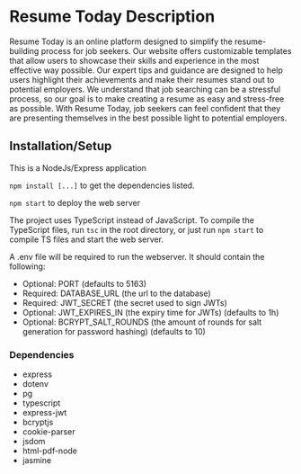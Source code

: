 # Resume Today Description

Resume Today is an online platform designed to simplify the resume-building process for job seekers. Our website offers customizable templates that allow users to showcase their skills and experience in the most effective way possible. Our expert tips and guidance are designed to help users highlight their achievements and make their resumes stand out to potential employers. We understand that job searching can be a stressful process, so our goal is to make creating a resume as easy and stress-free as possible. With Resume Today, job seekers can feel confident that they are presenting themselves in the best possible light to potential employers.

## Installation/Setup
This is a NodeJs/Express application

`npm install [...]` to get the dependencies listed.

`npm start` to deploy the web server

The project uses TypeScript instead of JavaScript. To compile the TypeScript files, run `tsc` in the root directory, or 
just run `npm start` to compile TS files and start the web server.

A .env file will be required to run the webserver. It should contain the following:
- Optional: PORT (defaults to 5163)
- Required: DATABASE_URL (the url to the database)
- Required: JWT_SECRET (the secret used to sign JWTs)
- Optional: JWT_EXPIRES_IN (the expiry time for JWTs) (defaults to 1h)
- Optional: BCRYPT_SALT_ROUNDS (the amount of rounds for salt generation for password hashing) (defaults to 10)

### Dependencies
- express
- dotenv
- pg
- typescript
- express-jwt
- bcryptjs
- cookie-parser
- jsdom
- html-pdf-node
- jasmine
